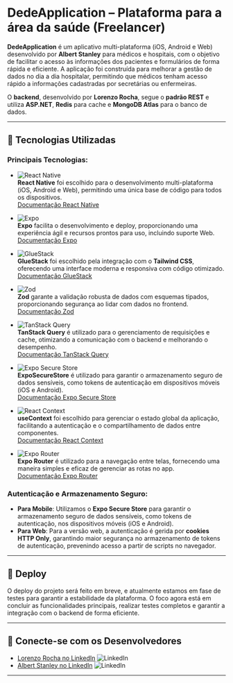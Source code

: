 # DedeApplication – Plataforma para a área da saúde (Freelancer)

**DedeApplication** é um aplicativo multi-plataforma (iOS, Android e Web) desenvolvido por **Albert Stanley** para médicos e hospitais, com o objetivo de facilitar o acesso às informações dos pacientes e formulários de forma rápida e eficiente. A aplicação foi construída para melhorar a gestão de dados no dia a dia hospitalar, permitindo que médicos tenham acesso rápido a informações cadastradas por secretárias ou enfermeiras.

O **backend**, desenvolvido por **Lorenzo Rocha**, segue o **padrão REST** e utiliza **ASP.NET**, **Redis** para cache e **MongoDB Atlas** para o banco de dados.

---

## 🚀 Tecnologias Utilizadas

### **Principais Tecnologias**:

- ![React Native](https://img.shields.io/badge/React_Native-61DAFB?style=flat&logo=react&logoColor=black)  
  **React Native** foi escolhido para o desenvolvimento multi-plataforma (iOS, Android e Web), permitindo uma única base de código para todos os dispositivos.  
  [Documentação React Native](https://reactnative.dev/)

- ![Expo](https://img.shields.io/badge/Expo-1B1F23?style=flat&logo=expo&logoColor=white)  
  **Expo** facilita o desenvolvimento e deploy, proporcionando uma experiência ágil e recursos prontos para uso, incluindo suporte Web.  
  [Documentação Expo](https://docs.expo.dev)

- ![GlueStack](https://img.shields.io/badge/GlueStack-FF6F00?style=flat&logo=tailwindcss&logoColor=white)  
  **GlueStack** foi escolhido pela integração com o **Tailwind CSS**, oferecendo uma interface moderna e responsiva com código otimizado.  
  [Documentação GlueStack](https://gluestack.io/ui/docs/home/overview/quick-start)

- ![Zod](https://img.shields.io/badge/Zod-2F3338?style=flat&logo=typescript&logoColor=white)  
  **Zod** garante a validação robusta de dados com esquemas tipados, proporcionando segurança ao lidar com dados no frontend.  
  [Documentação Zod](https://zod.dev/)

- ![TanStack Query](https://img.shields.io/badge/TanStack_Query-FF4790?style=flat&logo=react-query&logoColor=white)  
  **TanStack Query** é utilizado para o gerenciamento de requisições e cache, otimizando a comunicação com o backend e melhorando o desempenho.  
  [Documentação TanStack Query](https://tanstack.com/query/latest)

- ![Expo Secure Store](https://img.shields.io/badge/Expo_SecureStore-4B6BFB?style=flat&logo=expo&logoColor=white)  
  **ExpoSecureStore** é utilizado para garantir o armazenamento seguro de dados sensíveis, como tokens de autenticação em dispositivos móveis (iOS e Android).  
  [Documentação Expo Secure Store](https://docs.expo.dev/versions/latest/sdk/securestore/)

- ![React Context](https://img.shields.io/badge/React_Context-61DAFB?style=flat&logo=react&logoColor=black)  
  **useContext** foi escolhido para gerenciar o estado global da aplicação, facilitando a autenticação e o compartilhamento de dados entre componentes.  
  [Documentação React Context](https://react.dev/reference/react/useContext)

- ![Expo Router](https://img.shields.io/badge/Expo_Router-1B1F23?style=flat&logo=expo&logoColor=white)  
  **Expo Router** é utilizado para a navegação entre telas, fornecendo uma maneira simples e eficaz de gerenciar as rotas no app.  
  [Documentação Expo Router](https://docs.expo.dev/versions/latest/sdk/router/)

### **Autenticação e Armazenamento Seguro**:

- **Para Mobile**: Utilizamos o **Expo Secure Store** para garantir o armazenamento seguro de dados sensíveis, como tokens de autenticação, nos dispositivos móveis (iOS e Android).
- **Para Web**: Para a versão web, a autenticação é gerida por **cookies HTTP Only**, garantindo maior segurança no armazenamento de tokens de autenticação, prevenindo acesso a partir de scripts no navegador.

---

## 🚀 Deploy

O deploy do projeto será feito em breve, e atualmente estamos em fase de testes para garantir a estabilidade da plataforma. O foco agora está em concluir as funcionalidades principais, realizar testes completos e garantir a integração com o backend de forma eficiente.

---

## 📌 Conecte-se com os Desenvolvedores

- [Lorenzo Rocha no LinkedIn](https://www.linkedin.com/in/lorenzo-rocha-179038284/) ![LinkedIn](https://img.shields.io/badge/LinkedIn-0A66C2?style=flat&logo=linkedin&logoColor=white)
- [Albert Stanley no LinkedIn](https://www.linkedin.com/in/albert-stanley/) ![LinkedIn](https://img.shields.io/badge/LinkedIn-0A66C2?style=flat&logo=linkedin&logoColor=white)

---

